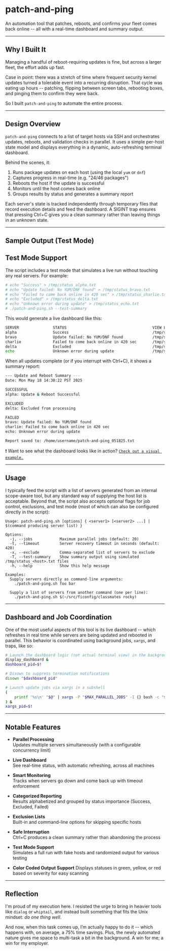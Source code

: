 # patch-and-ping

An automation tool that patches, reboots, and confirms your fleet comes back online -- all with a real-time dashboard and summary output.

---

## Why I Built It

Managing a handful of reboot-requiring updates is fine, but across a larger fleet, the effort adds up fast.

Case in point: there was a stretch of time where frequent security kernel updates turned a tolerable event into a recurring disruption. That cycle was eating up hours -- patching, flipping between screen tabs, rebooting boxes, and pinging them to confirm they were back.

So I built `patch-and-ping` to automate the entire process.

---

## Design Overview

`patch-and-ping` connects to a list of target hosts via SSH and orchestrates updates, reboots, and validation checks in parallel. It uses a simple per-host state model and displays everything in a dynamic, auto-refreshing terminal dashboard.

Behind the scenes, it:

1. Runs package updates on each host (using the local `yum` or `dnf`)
2. Captures progress in real-time (e.g. "24/46 packages")
3. Reboots the host if the update is successful
4. Monitors until the host comes back online
5. Groups results by status and generates a summary report

Each server's state is tracked independently through temporary files that record execution details and feed the dashboard. A SIGINT trap ensures that pressing Ctrl+C gives you a clean summary rather than leaving things in an unknown state.

---

## Sample Output (Test Mode)

## Test Mode Support

The script includes a test mode that simulates a live run without touching any real servers. For example:

```bash
# echo "Success" > /tmp/status_alpha.txt
# echo "Update failed: No YUM/DNF found" > /tmp/status_bravo.txt
# echo "Failed to come back online in 420 sec" > /tmp/status_charlie.txt
# echo "Excluded" > /tmp/status_delta.txt
# echo "Unknown error during update" > /tmp/status_echo.txt
# ./patch-and-ping.sh --test-summary
```

This would generate a live dashboard like this:

```bash
SERVER               STATUS                                      VIEW LOG    
alpha                Success                                     /tmp/status_alpha.log
bravo                Update failed: No YUM/DNF found             /tmp/status_bravo.log
charlie              Failed to come back online in 420 sec       /tmp/status_charlie.log
delta                Excluded                                    /tmp/status_delta.log
echo                 Unknown error during update                 /tmp/status_echo.log
```

When all updates complete (or if you interrupt with Ctrl+C), it shows a summary report:

```bash
--- Update and Reboot Summary ---
Date: Mon May 18 14:30:22 PST 2025

SUCCESSFUL
alpha: Update & Reboot Successful

EXCLUDED 
delta: Excluded from processing

FAILED
bravo: Update failed: No YUM/DNF found
charlie: Failed to come back online in 420 sec
echo: Unknown error during update

Report saved to: /home/username/patch-and-ping_051825.txt
```

❗ Want to see what the dashboard looks like in action? [`Check out a visual example.`](./patch-and-ping-dashboard.md)

---

## Usage

I typically feed the script with a list of servers generated from an internal scope-aware tool, but any standard way of supplying the host list is acceptable. Beyond that, the script also accepts optional flags for job control, exclusions, and test mode (most of which can also be configured directly in the script):

```
Usage: patch-and-ping.sh [options] { <server1> [<server2> ...] | $(command producing server list) }

Options:
  -j, --jobs            Maximum parallel jobs (default: 20)
  -t, --timeout         Server recovery timeout in seconds (default: 420)
  -x, --exclude         Comma-separated list of servers to exclude
  -T, --test-summary    Show summary output using simulated /tmp/status_<host>.txt files
  -h, --help            Show this help message

Examples:
  Supply servers directly as command-line arguments:
    ./patch-and-ping.sh foo bar

  Supply a list of servers from another command (one per line):
    ./patch-and-ping.sh $(~/src/ficonfig/classmates rocky)
```

---

## Dashboard and Job Coordination

One of the most useful aspects of this tool is its live dashboard -- which refreshes in real time while servers are being updated and rebooted in parallel. This behavior is coordinated using background jobs, `xargs`, and traps, like so:

```bash
# Launch the dashboard logic (not actual terminal view) in the background
display_dashboard &
dashboard_pid=$!

# Disown to suppress termination notifications
disown "$dashboard_pid"

# Launch update jobs via xargs in a subshell
(
    printf '%s\n' "$@" | xargs -P "$MAX_PARALLEL_JOBS" -I {} bash -c "$CMD" -- {}
) &
xargs_pid=$!
```

---

## Notable Features

- **Parallel Processing**  
  Updates multiple servers simultaneously (with a configurable concurrency limit)

- **Live Dashboard**  
  See real-time status, with automatic refreshing, across all machines

- **Smart Monitoring**  
  Tracks when servers go down and come back up with timeout enforcement

- **Categorized Reporting**  
  Results alphabetized and grouped by status importance (Success, Excluded, Failed)

- **Exclusion Lists**  
  Built-in and command-line options for skipping specific hosts

- **Safe Interruption**  
  Ctrl+C produces a clean summary rather than abandoning the process

- **Test Mode Support**  
  Simulates a full run with fake hosts and randomized output for various testing

- **Color Coded Output Support**
  Displays statuses in green, yellow, or red based on severity for easy scanning

---

## Reflection

I'm proud of my execution here. I resisted the urge to bring in heavier tools like `dialog` or `whiptail`, and instead built something that fits the Unix mindset: *do one thing well*.

And now, when this task comes up, I’m actually happy to do it -- which happens with, on average, a 75% time savings. Plus, the newly automated nature gives me space to multi-task a bit in the background. A win for me; a win for my employer.
